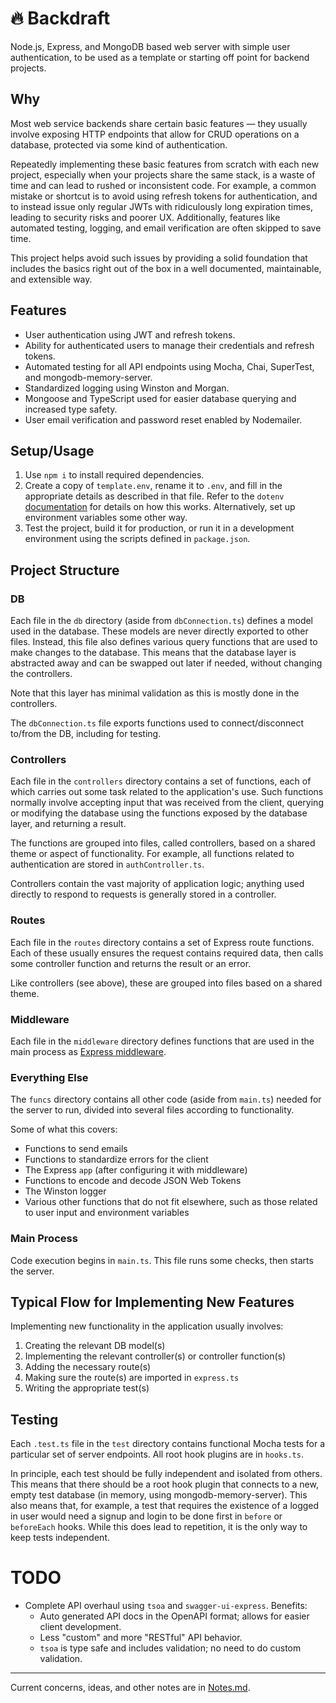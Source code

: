 # 🔥 Backdraft

Node.js, Express, and MongoDB based web server with simple user authentication, to be used as a template or starting off point for backend projects.



## Why
Most web service backends share certain basic features — they usually involve exposing HTTP endpoints that allow for CRUD operations on a database, protected via some kind of authentication.

Repeatedly implementing these basic features from scratch with each new project, especially when your projects share the same stack, is a waste of time and can lead to rushed or inconsistent code. For example, a common mistake or shortcut is to avoid using refresh tokens for authentication, and to instead issue only regular JWTs with ridiculously long expiration times, leading to security risks and poorer UX. Additionally, features like automated testing, logging, and email verification are often skipped to save time.

This project helps avoid such issues by providing a solid foundation that includes the basics right out of the box in a well documented, maintainable, and extensible way.



## Features

- User authentication using JWT and refresh tokens.
- Ability for authenticated users to manage their credentials and refresh tokens.
- Automated testing for all API endpoints using Mocha, Chai, SuperTest, and mongodb-memory-server.
- Standardized logging using Winston and Morgan.
- Mongoose and TypeScript used for easier database querying and increased type safety.
- User email verification and password reset enabled by Nodemailer.



## Setup/Usage
1. Use `npm i` to install required dependencies.
2. Create a copy of `template.env`, rename it to `.env`, and fill in the appropriate details as described in that file. Refer to the `dotenv` [documentation](https://www.npmjs.com/package/dotenv) for details on how this works. Alternatively, set up environment variables some other way.
3. Test the project, build it for production, or run it in a development environment using the scripts defined in `package.json`.



## Project Structure

### DB

Each file in the `db` directory (aside from `dbConnection.ts`) defines a model used in the database. These models are never directly exported to other files. Instead, this file also defines various query functions that are used to make changes to the database. This means that the database layer is abstracted away and can be swapped out later if needed, without changing the controllers.

Note that this layer has minimal validation as this is mostly done in the controllers.

The `dbConnection.ts` file exports functions used to connect/disconnect to/from the DB, including for testing.

### Controllers

Each file in the `controllers` directory contains a set of functions, each of which carries out some task related to the application's use. Such functions normally involve accepting input that was received from the client, querying or modifying the database using the functions exposed by the database layer, and returning a result.

The functions are grouped into files, called controllers, based on a shared theme or aspect of functionality. For example, all functions related to authentication are stored in `authController.ts`.

Controllers contain the vast majority of application logic; anything used directly to respond to requests is generally stored in a controller.

### Routes

Each file in the `routes` directory contains a set of Express route functions. Each of these usually ensures the request contains required data, then calls some controller function and returns the result or an error.

Like controllers (see above), these are grouped into files based on a shared theme.

### Middleware

Each file in the `middleware` directory defines functions that are used in the main process as [Express middleware](https://expressjs.com/en/guide/using-middleware.html).

### Everything Else

The `funcs` directory contains all other code (aside from `main.ts`) needed for the server to run, divided into several files according to functionality.

Some of what this covers:
- Functions to send emails
- Functions to standardize errors for the client
- The Express `app` (after configuring it with middleware)
- Functions to encode and decode JSON Web Tokens
- The Winston logger
- Various other functions that do not fit elsewhere, such as those related to user input and environment variables

### Main Process

Code execution begins in `main.ts`. This file runs some checks, then starts the server.



## Typical Flow for Implementing New Features

Implementing new functionality in the application usually involves:
1. Creating the relevant DB model(s)
2. Implementing the relevant controller(s) or controller function(s)
3. Adding the necessary route(s)
4. Making sure the route(s) are imported in `express.ts`
5. Writing the appropriate test(s)



## Testing
Each `.test.ts` file in the `test` directory contains functional Mocha tests for a particular set of server endpoints. All root hook plugins are in `hooks.ts`.

In principle, each test should be fully independent and isolated from others. This means that there should be a root hook plugin that connects to a new, empty test database (in memory, using mongodb-memory-server). This also means that, for example, a test that requires the existence of a logged in user would need a signup and login to be done first in `before` or `beforeEach` hooks. While this does lead to repetition, it is the only way to keep tests independent.


# TODO
- Complete API overhaul using `tsoa` and `swagger-ui-express`. Benefits:
    - Auto generated API docs in the OpenAPI format; allows for easier client development.
    - Less "custom" and more "RESTful" API behavior.
    - `tsoa` is type safe and includes validation; no need to do custom validation.


------

Current concerns, ideas, and other notes are in [Notes.md](./Notes.md).
